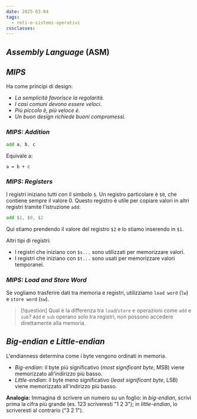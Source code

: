 ```yaml
---
date: 2025-03-04
tags:
  - reti-e-sistemi-operativi
cssclasses:
---
```


## *Assembly Language* (ASM)

## *MIPS*
Ha come principi di design:
- *La semplicità favorisce la regolarità.*
- *I casi comuni devono essere veloci.*
- *Più piccolo è, più veloce è.*
- *Un buon design richiede buoni compromessi.*

### *MIPS: Addition*
```asm
add a, b, c
```
Equivale a:
```plaintext
a = b + c
```

### *MIPS: Registers*
I registri iniziano tutti con il simbolo `$`.
Un registro particolare è `$0`, che contiene sempre il valore $0$.
Questo registro è utile per copiare valori in altri registri tramite l'istruzione `add`:
```asm
add $1, $0, $2
```
Qui stiamo prendendo il valore del registro `$2` e lo stiamo inserendo in `$1`.

Altri tipi di registri:
- I registri che iniziano con `$s...` sono utilizzati per memorizzare valori.
- I registri che iniziano con `$t...` sono usati per memorizzare valori temporanei.

### *MIPS: Load and Store Word*
Se vogliamo trasferire dati tra memoria e registri, utilizziamo `load word` (`lw`) e `store word` (`sw`).

> [!question] Qual è la differenza tra `load`/`store` e operazioni come `add` e `sub`?
> `Add` e `sub` operano solo tra registri, non possono accedere direttamente alla memoria.

## *Big-endian e Little-endian*
L'endianness determina come i byte vengono ordinati in memoria.

- *Big-endian*: il byte più significativo (*most significant byte*, MSB) viene memorizzato all'indirizzo più basso.
- *Little-endian*: il byte meno significativo (*least significant byte*, LSB) viene memorizzato all'indirizzo più basso.

**Analogia:** Immagina di scrivere un numero su un foglio: in *big-endian*, scrivi prima la cifra più grande (es. 123 scriveresti "1 2 3"); in *little-endian*, lo scriveresti al contrario ("3 2 1").
